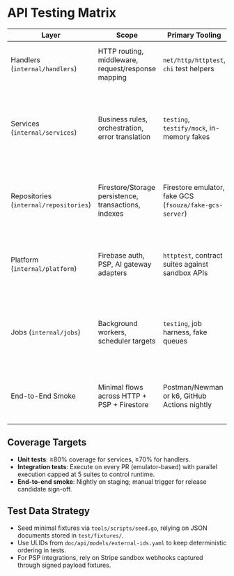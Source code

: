 # API Testing Matrix

| Layer | Scope | Primary Tooling | Emulator/Fixture Needs | Ownership | Notes |
| --- | --- | --- | --- | --- | --- |
| Handlers (`internal/handlers`) | HTTP routing, middleware, request/response mapping | `net/http/httptest`, `chi` test helpers | Fake Firebase auth tokens, stub services via DI overrides | Backend squad | Focus on serialization, auth scopes, idempotency headers. |
| Services (`internal/services`) | Business rules, orchestration, error translation | `testing`, `testify/mock`, in-memory fakes | Fake repositories (`internal/repositories/memory`), fake platform clients | Backend squad | Each method must have unit tests covering happy path, domain errors, and repository failures. |
| Repositories (`internal/repositories`) | Firestore/Storage persistence, transactions, indexes | Firestore emulator, fake GCS (`fsouza/fake-gcs-server`) | Emulator compose file (`tools/emulators/docker-compose.yml`), seed fixtures | Backend + Data Eng | Integration tests validate indexes, TTL behaviour, and transaction retries. |
| Platform (`internal/platform`) | Firebase auth, PSP, AI gateway adapters | `httptest`, contract suites against sandbox APIs | External sandbox creds (Stripe), AI mock server | Platform sub-team | Use golden files for signature verification and ensure retry policies instrumented. |
| Jobs (`internal/jobs`) | Background workers, scheduler targets | `testing`, job harness, fake queues | Pub/Sub emulator, Cloud Tasks emulator | Backend squad | Validate idempotency + error handling using controlled fake registries. |
| End-to-End Smoke | Minimal flows across HTTP + PSP + Firestore | Postman/Newman or k6, GitHub Actions nightly | Firestore emulator (local), Stripe test mode | QA | Runs after deployments; uses DI to switch to staging endpoints. |

## Coverage Targets

- **Unit tests**: ≥80% coverage for services, ≥70% for handlers.
- **Integration tests**: Execute on every PR (emulator-based) with parallel execution capped at 5 suites to control runtime.
- **End-to-end smoke**: Nightly on staging; manual trigger for release candidate sign-off.

## Test Data Strategy

- Seed minimal fixtures via `tools/scripts/seed.go`, relying on JSON documents stored in `test/fixtures/`.
- Use ULIDs from `doc/api/models/external-ids.yaml` to keep deterministic ordering in tests.
- For PSP integrations, rely on Stripe sandbox webhooks captured through signed payload fixtures.
